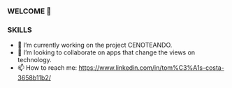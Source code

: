 ### WELCOME 👋

### SKILLS

- 🌱 I’m currently working on the project CENOTEANDO.
- 👯 I’m looking to collaborate on apps that change the views on technology.
- 📫 How to reach me: https://www.linkedin.com/in/tom%C3%A1s-costa-3658b11b2/

